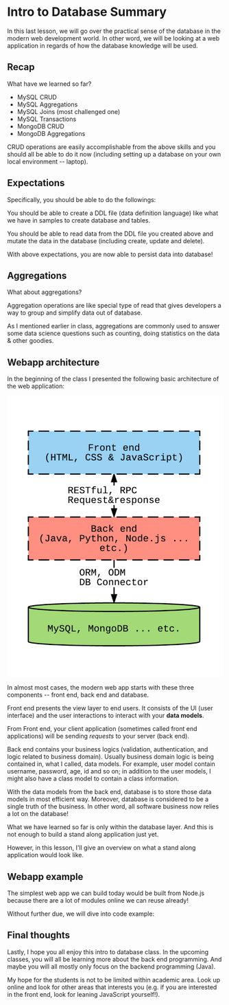 # Intro to Database Summary

In this last lesson, we will go over the practical sense of the database in the modern web development world. In other word, we will be looking at a web application in regards of how the database knowledge will be used. 

## Recap

What have we learned so far?

* MySQL CRUD
* MySQL Aggregations
* MySQL Joins (most challenged one)
* MySQL Transactions
* MongoDB CRUD
* MongoDB Aggregations

CRUD operations are easily accomplishable from the above skills and you should all be able to do it now (including setting up a database on your own local environment -- laptop).

## Expectations

Specifically, you should be able to do the followings:

You should be able to create a DDL file (data definition language) like what we have in samples to create database and tables.

You should be able to read data from the DDL file you created above and mutate the data in the database (including create, update and delete).

With above expectations, you are now able to persist data into database!

## Aggregations

What about aggregations?

Aggregation operations are like special type of read that gives developers a way to group and simplify data out of database.

As I mentioned earlier in class, aggregations are commonly used to answer some data science questions such as counting, doing statistics on the data & other goodies.

## Webapp architecture

In the beginning of the class I presented the following basic architecture of the web application:

![Web application basic architecture](imgs/webapp-architecture.png)

In almost most cases, the modern web app starts with these three components -- front end, back end and database.

Front end presents the view layer to end users. It consists of the UI (user interface) and the user interactions to interact with your **data models**.

From Front end, your client application (sometimes called front end applications) will be sending *requests* to your server (back end).

Back end contains your business logics (validation, authentication, and logic related to business domain). Usually business domain logic is being contained in, what I called, data models. For example, user model contain username, password, age, id and so on; in addition to the user models, I might also have a class model to contain a class information.

With the data models from the back end, database is to store those data models in most efficient way. Moreover, database is considered to be a single truth of the business. In other word, all software business now relies a lot on the database!

What we have learned so far is only within the database layer. And this is not enough to build a stand along application just yet.

However, in this lesson, I'll give an overview on what a stand along application would look like.

## Webapp example

The simplest web app we can build today would be built from Node.js because there are a lot of modules online we can reuse already!

Without further due, we will dive into code example:

## Final thoughts

Lastly, I hope you all enjoy this intro to database class. In the upcoming classes, you will all be learning more about the back end programming. And maybe you will all mostly only focus on the backend programming (Java).

My hope for the students is not to be limited within academic area. Look up online and look for other areas that interests you (e.g. if you are interested in the front end, look for leaning JavaScript yourself!).